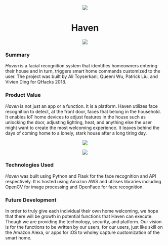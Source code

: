 <p align="center">
  <img src="https://i.cubeupload.com/yYCxpA.png">
  <h1 align="center">Haven</h1>
</p>

<p align="center">
  <img src="http://i.cubeupload.com/kQXcUb.jpg">
</p>

### Summary

*Haven* is a facial recognition system that identifies homeowners entering their house and in turn, triggers smart home commands customized to the user. The project was built by Ali Toyserkani, Queeni Wu, Patrick Liu, and Vivien Ding for QHacks 2018.

### Product Value

*Haven* is not just an app or a function. It is a platform. Haven utilizes face recognition to detect, at the front door, faces that belong in the household. It enables IoT home devices to adjust features in the house such as unlocking the door, adjusting lighting, heat, and anything else the user might want to create the most welcoming experience. It leaves behind the days of coming home to a lonely, stark house after a long tiring day. 

<p align="center">
  <img src="http://i.cubeupload.com/7CkT60.jpg">
</p>
<p align="center">
  <img src="http://i.cubeupload.com/I9tPeK.jpg">
</p>

### Technologies Used

*Haven* was built using Python and Flask for the face recognition and API respectively. It is hosted using Amazon AWS and utilises libraries including OpenCV for image processing and OpenFace for face recognition.

### Future Development

In order to truly give each individual their own home welcoming, we hope that there will be growth in potential functions that Haven can execute. Though we are providing the technology, security, and platform. Our vision is for the functions to be written by our users, for our users, just like skill on the Amazon Alexa, or apps for iOS to wholey capture customization of the smart home.


